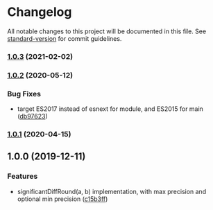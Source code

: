 # Changelog

All notable changes to this project will be documented in this file. See [standard-version](https://github.com/conventional-changelog/standard-version) for commit guidelines.

### [1.0.3](https://github.com/eturino/significant-diff-round.ts/compare/v1.0.2...v1.0.3) (2021-02-02)
### [1.0.2](https://github.com/eturino/significant-diff-round.ts/compare/v1.0.1...v1.0.2) (2020-05-12)


### Bug Fixes

* target ES2017 instead of esnext for module, and ES2015 for main ([db97623](https://github.com/eturino/significant-diff-round.ts/commit/db97623cebc54d7078afbfb854d69c11f1bf3968))

### [1.0.1](https://github.com/eturino/significant-diff-round.ts/compare/v1.0.0...v1.0.1) (2020-04-15)

## 1.0.0 (2019-12-11)


### Features

* significantDiffRound(a, b) implementation, with max precision and optional min precision ([c15b3ff](https://github.com/eturino/significant-diff-round.ts/commit/c15b3ff76a47682d6f691dc6a3435485068f647d))
